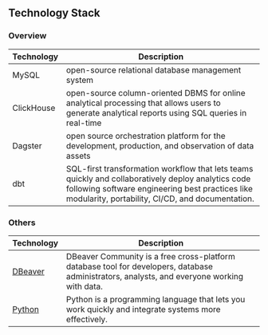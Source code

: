 ## Technology Stack

### Overview

|Technology                |Description                                                                                                                                                                                              |
|--------------------------|---------------------------------------------------------------------------------------------------------------------------------------------------------------------------------------------------------|
|MySQL                     |open-source relational database management system                                                                                                                                                        |
|ClickHouse                |open-source column-oriented DBMS for online analytical processing that allows users to generate analytical reports using SQL queries in real-time                                                        |
|Dagster                   |open source orchestration platform for the development, production, and observation of data assets                                                                                                       |
|dbt                       |SQL-first transformation workflow that lets teams quickly and collaboratively deploy analytics code following software engineering best practices like modularity, portability, CI/CD, and documentation.|

### Others 

|                 Technology                 |                              Description                                                                                                  |
|--------------------------------------------|-------------------------------------------------------------------------------------------------------------------------------------------|
|<a href="https://dbeaver.io/">DBeaver</a>   |DBeaver Community is a free cross-platform database tool for developers, database administrators, analysts, and everyone working with data.|     
|<a href="https://www.python.org/">Python</a>|Python is a programming language that lets you work quickly and integrate systems more effectively.                                        |                                                                                                                                   